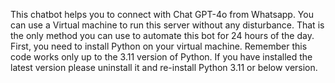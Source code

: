 This chatbot helps you to connect with Chat GPT-4o from Whatsapp.
You can use a Virtual machine to run this server without any disturbance. That is the only method you can use to automate this bot for 24 hours of the day.
First, you need to install Python on your virtual machine.
Remember this code works only up to the 3.11 version of Python. If you have installed the latest version please uninstall it and re-install Python 3.11 or below version.
